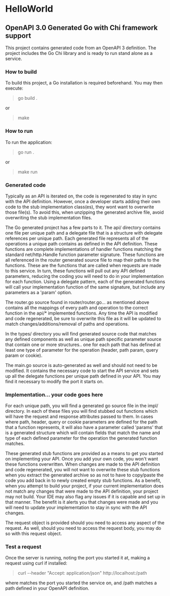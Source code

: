 # HelloWorld

## OpenAPI 3.0 Generated Go with Chi framework support

This project contains generated code from an OpenAPI 3 definition. The project includes the Go Chi library and is ready to run stand alone as a service.

### How to build

To build this project, a Go installation is required beforehand. You may then execute:

> go build .

or

> make

### How to run

To run the application:

> go run .

or

> make run

### Generated code

Typically as an API is iterated on, the code is regenerated to stay in sync with the API definition. However, once a developer starts adding their own code to the stub implementation class(es), they wont want to overwrite those file(s). To avoid this, when unzipping the generated archive file, avoid overwriting the stub implementation files.

The Go generated project has a few parts to it. The api/ directory contains one file per unique path and a delegate file that is a structure with delegate references per unique path. Each generated file represents all of the operations a unique path contains as defined in the API definition. These functions are complete implementations of handler functions matching the standard net/http.Handle function parameter signature. These functions are all referenced in the router generated source file to map their paths to the functions. These are the functions that are called when requests are made to this service. In turn, these functions will pull out any API defined parameters, reducing the coding you will need to do in your implementation for each function. Using a delegate pattern, each of the generated functions will call your implementation function of the same signature, but include any parameters as a 'param' option.

The router.go source found in router/router.go... as mentioned above contains all the mappings of every path and operation to the correct function in the api/* implemented functions. Any time the API is modified and code regenerated, be sure to overwrite this file as it will be updated to match changes/additions/removal of paths and operations.

In the types/ directory you will find generated source code that matches any defined components as well as unique path specific parameter source that contain one or more structures.. one for each path that has defined at least one type of parameter for the operation (header, path param, query param or cookie).

The main.go source is auto-generated as well and should not need to be modified. It contains the necessary code to start the API service and sets up all the delegate functions per unique path defined in your API. You may find it necessary to modify the port it starts on.

### Implementation... your code goes here

For each unique path, you will find a generated go source file in the impl/ directory. In each of these files you will find stubbed out functions which will have the request and response attributes passed to them. In cases where path, header, query or cookie parameters are defined for the path that a function represents, it will also have a parameter called 'params' that is a generated structure which will contain fields that match the name and type of each defined parameter for the operation the generated function matches.

These generated stub functions are provided as a means to get you started on implementing your API. Once you add your own code, you won't want these functions overwritten. When changes are made to the API definition and code regenerated, you will not want to overwrite these stub functions when you extract the generated archive so as not to have to copy/paste the code you add back in to newly created empty stub functions. As a benefit, when you attempt to build your project, if your current implementation does not match any changes that were made to the API definition, your project may not build. Your IDE may also flag any issues if it is capable and set up in that manner. The benefit is it alerts you that changes were made and you will need to update your implementation to stay in sync with the API changes.

The request object is provided should you need to access any aspect of the request. As well, should you need to access the request body, you may do so with this request object.

### Test a request

Once the server is running, noting the port you started it at, making a request using curl if installed:

> curl --header "Accept: application/json" http://localhost:<PORT>/path

where <PORT> matches the port you started the service on, and /path matches a path defined in your OpenAPI definition.